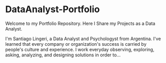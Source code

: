 # DataAnalyst-Portfolio


Welcome to my Portfolio Repository.
Here I Share my Projects as a Data Analyst.

I'm Santiago Lingeri, a Data Analyst and Psychologyst from Argentina. 
I've learned that every company or organization's success is carried by people's culture and experience. 
I work everyday observing, exploring, asking, analyzing, and designing solutions in order to...



